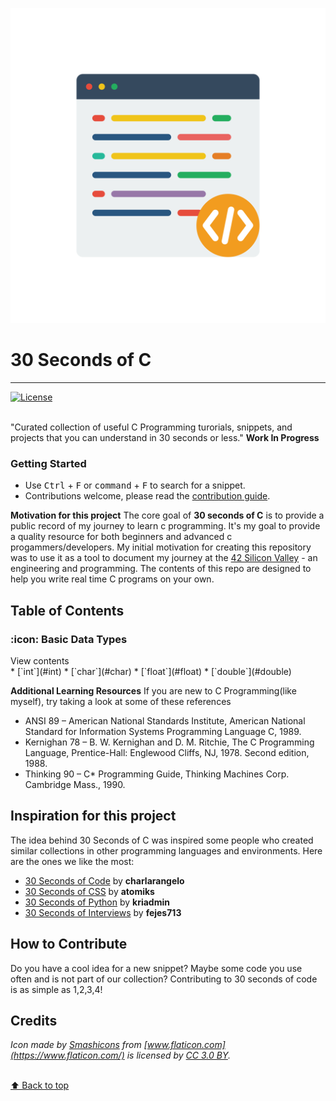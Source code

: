 ![30-Seconds-of-C-Logo](/logo.svg)
# 30 Seconds of C 
---
[![License](https://img.shields.io/badge/license-CC0--1.0-blue.svg)](https://github.com/fredsiika/30-seconds-of-c/blob/master/LICENSE)

<br>"Curated collection of useful C Programming turorials, snippets, and projects that you can understand in 30 seconds or less."
**Work In Progress**
### Getting Started
- Use <kbd>Ctrl</kbd> + <kbd>F</kbd> or <kbd>command</kbd> + <kbd>F</kbd> to search for a snippet.
- Contributions welcome, please read the [contribution guide](CONTRIBUTING.md).

**Motivation for this project** 
The core goal of **30 seconds of C** is to provide a public record of my journey to learn c programming. It's my goal to provide a quality resource for both beginners and advanced c progammers/developers. My initial motivation for creating this repository was to use it as a tool to document my journey at the [42 Silicon Valley](https://www.42.us.org/) - an engineering and programming. The contents of this repo are designed to help you write real time C programs on your own. 

## Table of Contents
### :icon: Basic Data Types
<summary>View contents</summary>
* [`int`](#int)
* [`char`](#char)
* [`float`](#float)
* [`double`](#double)


**Additional Learning Resources**
If you are new to C Programming(like myself), try taking a look at some of these references 
- ANSI 89 – American National Standards Institute, American National Standard for Information Systems Programming Language C, 1989.
- Kernighan 78 – B. W. Kernighan and D. M. Ritchie, The C Programming Language, Prentice-Hall: Englewood Cliffs, NJ, 1978. Second edition, 1988.
- Thinking 90 – C* Programming Guide, Thinking Machines Corp. Cambridge Mass., 1990.

## Inspiration for this project
The idea behind 30 Seconds of C was inspired some people who created similar collections in other programming languages and environments. Here are the ones we like the most:
- [30 Seconds of Code](https://github.com/Chalarangelo/30-seconds-of-code) by **charlarangelo**
- [30 Seconds of CSS](https://atomiks.github.io/30-seconds-of-css) by **atomiks**
- [30 Seconds of Python](https://github.com/kriadmin/30-seconds-of-python-code) by **kriadmin**
- [30 Seconds of Interviews](https://30secondsofinterviews.org) by **fejes713**

## How to Contribute
Do you have a cool idea for a new snippet? Maybe some code you use often and is not part of our collection? Contributing to 30 seconds of code is as simple as 1,2,3,4!

## Credits
*Icon made by [Smashicons](https://www.flaticon.com/authors/smashicons) from [www.flaticon.com](https://www.flaticon.com/) is licensed by [CC 3.0 BY](http://creativecommons.org/licenses/by/3.0/).*

<br>[⬆ Back to top](#table-of-contents)
